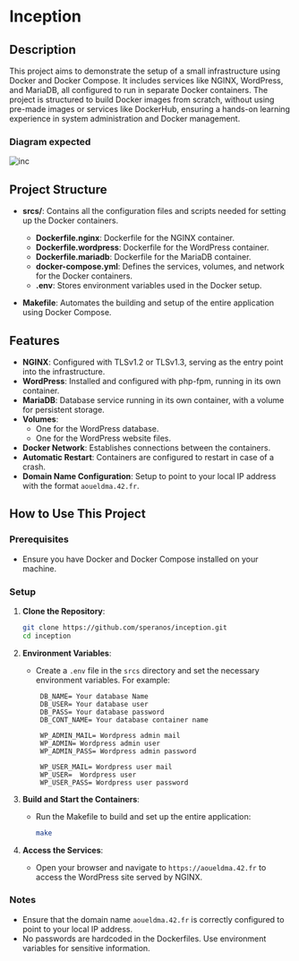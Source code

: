 # Inception

## Description

This project aims to demonstrate the setup of a small infrastructure using Docker and Docker Compose. It includes services like NGINX, WordPress, and MariaDB, all configured to run in separate Docker containers. The project is structured to build Docker images from scratch, without using pre-made images or services like DockerHub, ensuring a hands-on learning experience in system administration and Docker management.

### Diagram expected

![inc](https://github.com/speranos/inception/assets/57815941/3224f10e-a1fc-42f5-91c9-f4ab8db6e82b)


## Project Structure

- **srcs/**: Contains all the configuration files and scripts needed for setting up the Docker containers.
  - **Dockerfile.nginx**: Dockerfile for the NGINX container.
  - **Dockerfile.wordpress**: Dockerfile for the WordPress container.
  - **Dockerfile.mariadb**: Dockerfile for the MariaDB container.
  - **docker-compose.yml**: Defines the services, volumes, and network for the Docker containers.
  - **.env**: Stores environment variables used in the Docker setup.

- **Makefile**: Automates the building and setup of the entire application using Docker Compose.

## Features

- **NGINX**: Configured with TLSv1.2 or TLSv1.3, serving as the entry point into the infrastructure.
- **WordPress**: Installed and configured with php-fpm, running in its own container.
- **MariaDB**: Database service running in its own container, with a volume for persistent storage.
- **Volumes**: 
  - One for the WordPress database.
  - One for the WordPress website files.
- **Docker Network**: Establishes connections between the containers.
- **Automatic Restart**: Containers are configured to restart in case of a crash.
- **Domain Name Configuration**: Setup to point to your local IP address with the format `aoueldma.42.fr`.

## How to Use This Project

### Prerequisites

- Ensure you have Docker and Docker Compose installed on your machine.

### Setup

1. **Clone the Repository**:
   ```bash
   git clone https://github.com/speranos/inception.git
   cd inception
   ```

2. **Environment Variables**:
   - Create a `.env` file in the `srcs` directory and set the necessary environment variables. For example:
     ```
      DB_NAME= Your database Name
      DB_USER= Your database user
      DB_PASS= Your database password
      DB_CONT_NAME= Your database container name
      
      WP_ADMIN_MAIL= Wordpress admin mail
      WP_ADMIN= Wordpress admin user
      WP_ADMIN_PASS= Wordpress admin password
      
      WP_USER_MAIL= Wordpress user mail
      WP_USER=  Wordpress user
      WP_USER_PASS= Wordpress user password
     
     ```

3. **Build and Start the Containers**:
   - Run the Makefile to build and set up the entire application:
     ```bash
     make
     ```

4. **Access the Services**:
   - Open your browser and navigate to `https://aoueldma.42.fr` to access the WordPress site served by NGINX.

### Notes

- Ensure that the domain name `aoueldma.42.fr` is correctly configured to point to your local IP address.
- No passwords are hardcoded in the Dockerfiles. Use environment variables for sensitive information.

